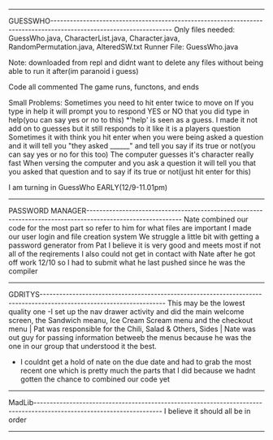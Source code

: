 ---------------------------------------------------------------------------------------------------------------------------
GUESSWHO-------------------------------------------------------------------------------------------------------------------
Only files needed: GuessWho.java, CharacterList.java, Character.java, RandomPermutation.java, AlteredSW.txt
Runner File: GuessWho.java

Note: downloaded from repl and didnt want to delete any files without being able to run it after(im paranoid i guess)

Code all commented
The game runs, functons, and ends

Small Problems:
  Sometimes you need to hit enter twice to move on
  If you type in help it will prompt you to respond YES or NO that you did type in help(you can say yes or no to this)
      *'help' is seen as a guess. I made it not add on to guesses but it still responds to it like it is a players question
  Sometimes it with think you hit enter when you were being asked a question and it will tell you "they asked ______"  and tell you say if its true or not(you can say yes or   no for this too)
  The computer guesses it's character really fast
  When versing the computer and you ask a question it will tell you that you asked that question and to say if its true or not(just hit enter for this)

I am turning in GuessWho EARLY(12/9-11.01pm)

---------------------------------------------------------------------------------------------------------------------------

PASSWORD MANAGER-----------------------------------------------------------------------------------------------------------
Nate combined our code for the most part so refer to him for what files are important
I made our user login and file creation system
We struggle a little bit with getting a password generator from Pat
I believe it is very good and meets most if not all of the reqirements
I also could not get in contact with Nate after he got off work 12/10 so I had to submit what he last pushed since he was the compiler

---------------------------------------------------------------------------------------------------------------------------
GDRITYS--------------------------------------------------------------------------------------------------------------------
This may be the lowest quality one
-I set up the nav drawer activity and did the main welcome screen, the Sandwich meanu, Ice Cream Scream menu and the checkout menu | Pat was responsible for the Chili, Salad & Others, Sides | Nate was out guy for passing information betweeb the menus because he was the one in our group that understood it the best.
- I couldnt get a hold of nate on the due date and had to grab the most recent one which is pretty much the parts that I did because we hadnt gotten the chance to combined our code yet
---------------------------------------------------------------------------------------------------------------------------
MadLib---------------------------------------------------------------------------------------------------------------------
I believe it should all be in order

---------------------------------------------------------------------------------------------------------------------------

